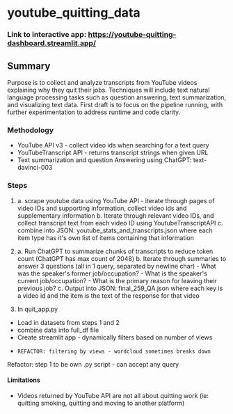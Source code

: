 # youtube_quitting_data

### Link to interactive app: https://youtube-quitting-dashboard.streamlit.app/
## Summary

Purpose is to collect and analyze transcripts from YouTube videos explaining why they quit their jobs. Techniques will include text natural language processing tasks such as question answering, text summarization, and visualizing text data. First draft is to focus on the pipeline running, with further experimentation to address runtime and code clarity. 

### Methodology

- YouTube API v3 - collect video ids when searching for a text query
- YouTubeTranscript API - returns transcript strings when given URL
- Text summarization and question Answering using ChatGPT: text-davinci-003


### Steps

01.
    a. scrape youtube data using YouTube API - iterate through pages of video IDs and supporting information, collect video ids and supplementary information
    b. Iterate through relevant video IDs, and collect transcript text from each video ID using YoutubeTranscriptAPI
    c. combine into JSON: youtube_stats_and_transcripts.json where each item type has it's own list of items containing that information
02. 
    a. Run ChatGPT to summarize chunks of transcripts to reduce token count (ChatGPT has max count of 2048)
    b. Iterate through summaries to answer 3 questions (all in 1 query, separated by newline char)
        - What was the speaker's former job/occupation?
        - What is the speaker's current job/occupation?
        - What is the primary reason for leaving their previous job?
    c. Output into JSON: final_259_QA.json where each key is a video id and the item is the text of the response for that video
    
03. In quit_app.py
   - Load in datasets from steps 1 and 2
   - combine data into full_df file
   - Create streamlit app - dynamically filters based on number of views
   -     REFACTOR: filtering by views - wordcloud sometimes breaks down

Refactor: step 1 to be own .py script - can accept any query

#### Limitations
- Videos returned by YouTube API are not all about quitting work (ie: quitting smoking, quitting and moving to another platform)

